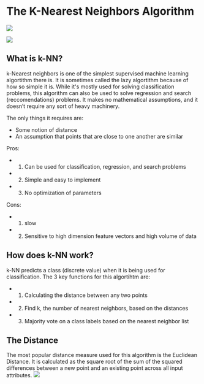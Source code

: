 # The K-Nearest Neighbors Algorithm
![](https://www.coryjmaklin.com/media/machine-learning-algorithms-part-6-k-nearest-neighbors-in-python-1.png)

![](https://www.google.com/url?sa=i&url=https%3A%2F%2Fskilllx.com%2Fhow-k-nearest-neighbor-algorithm-works%2F&psig=AOvVaw2t7s4oMQB8chc8PXYbVPY3&ust=1638553422392000&source=images&cd=vfe&ved=0CAsQjRxqFwoTCMjB8q7VxfQCFQAAAAAdAAAAABAP)

## What is k-NN?

k-Nearest neighbors is one of the simplest supervised machine learning algortithm there is. It is sometimes called the lazy algortithm because of how so simple it is. While it's mostly used for solving classification problems, this algorithm can also be used to solve regression and search (reccomendations) problems. It makes no mathematical assumptions, and it doesn’t require any sort of heavy machinery. 

The only things it requires are:

+	Some notion of distance
+	An assumption that points that are close to one another are similar

Pros:
+ 1. Can be used for classification, regression, and search problems
+ 2. Simple and easy to implement
+ 3. No optimization of parameters
    
Cons:
+ 1. slow
+ 2. Sensitive to high dimension feature vectors and high volume of data

## How does k-NN work?

k-NN predicts a class (discrete value)  when it is being used for classification. The 3 key functions for this algortihtm are:

+ 1. Calculating the distance between any two points
+ 2. Find k, the number of nearest neighbors, based on the distances
+ 3. Majority vote on a class labels based on the nearest neighbor list

## The Distance
The most popular distance measure used for this algorithm is the Euclidean Distance. It is calculated as the square root of the sum of the squared differences between a new point and an existing point across all input attributes.
![](https://i.stack.imgur.com/RtnTY.jpg)
